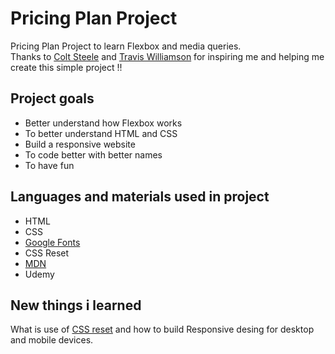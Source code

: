 # Pricing Plan Project
Pricing Plan Project to learn Flexbox and media queries.
<br>
Thanks to [Colt Steele](https://www.youtube.com/c/ColtSteeleCode) and [Travis Williamson](https://codepen.io/travisw) for inspiring me and helping me create this simple project !!
## Project goals
- Better understand how Flexbox works
- To better understand HTML and CSS
- Build a responsive website
- To code better with better names
- To have fun
## Languages and materials used in project
- HTML
- CSS
- [Google Fonts](https://fonts.google.com/)
- CSS Reset
- [MDN](https://developer.mozilla.org/en-US/)
- Udemy
## New things i learned
What is use of [CSS reset](https://meyerweb.com/eric/tools/css/reset/) and how to build Responsive desing for desktop and mobile devices.
